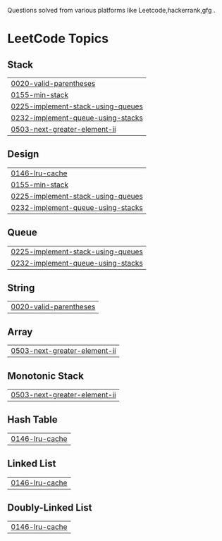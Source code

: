 Questions solved from various platforms like Leetcode,hackerrank,gfg .

<!---LeetCode Topics Start-->
# LeetCode Topics
## Stack
|  |
| ------- |
| [0020-valid-parentheses](https://github.com/Sayantan-Sen-2003/LeetCode/tree/master/0020-valid-parentheses) |
| [0155-min-stack](https://github.com/Sayantan-Sen-2003/LeetCode/tree/master/0155-min-stack) |
| [0225-implement-stack-using-queues](https://github.com/Sayantan-Sen-2003/LeetCode/tree/master/0225-implement-stack-using-queues) |
| [0232-implement-queue-using-stacks](https://github.com/Sayantan-Sen-2003/LeetCode/tree/master/0232-implement-queue-using-stacks) |
| [0503-next-greater-element-ii](https://github.com/Sayantan-Sen-2003/LeetCode/tree/master/0503-next-greater-element-ii) |
## Design
|  |
| ------- |
| [0146-lru-cache](https://github.com/Sayantan-Sen-2003/LeetCode/tree/master/0146-lru-cache) |
| [0155-min-stack](https://github.com/Sayantan-Sen-2003/LeetCode/tree/master/0155-min-stack) |
| [0225-implement-stack-using-queues](https://github.com/Sayantan-Sen-2003/LeetCode/tree/master/0225-implement-stack-using-queues) |
| [0232-implement-queue-using-stacks](https://github.com/Sayantan-Sen-2003/LeetCode/tree/master/0232-implement-queue-using-stacks) |
## Queue
|  |
| ------- |
| [0225-implement-stack-using-queues](https://github.com/Sayantan-Sen-2003/LeetCode/tree/master/0225-implement-stack-using-queues) |
| [0232-implement-queue-using-stacks](https://github.com/Sayantan-Sen-2003/LeetCode/tree/master/0232-implement-queue-using-stacks) |
## String
|  |
| ------- |
| [0020-valid-parentheses](https://github.com/Sayantan-Sen-2003/LeetCode/tree/master/0020-valid-parentheses) |
## Array
|  |
| ------- |
| [0503-next-greater-element-ii](https://github.com/Sayantan-Sen-2003/LeetCode/tree/master/0503-next-greater-element-ii) |
## Monotonic Stack
|  |
| ------- |
| [0503-next-greater-element-ii](https://github.com/Sayantan-Sen-2003/LeetCode/tree/master/0503-next-greater-element-ii) |
## Hash Table
|  |
| ------- |
| [0146-lru-cache](https://github.com/Sayantan-Sen-2003/LeetCode/tree/master/0146-lru-cache) |
## Linked List
|  |
| ------- |
| [0146-lru-cache](https://github.com/Sayantan-Sen-2003/LeetCode/tree/master/0146-lru-cache) |
## Doubly-Linked List
|  |
| ------- |
| [0146-lru-cache](https://github.com/Sayantan-Sen-2003/LeetCode/tree/master/0146-lru-cache) |
<!---LeetCode Topics End-->